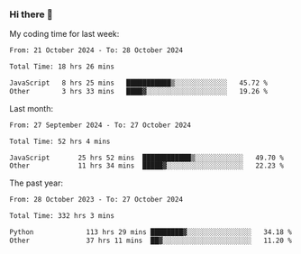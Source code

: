 ### Hi there 👋

My coding time for last week:

<!--START_SECTION:week-->

```txt
From: 21 October 2024 - To: 28 October 2024

Total Time: 18 hrs 26 mins

JavaScript   8 hrs 25 mins   ███████████▒░░░░░░░░░░░░░   45.72 %
Other        3 hrs 33 mins   ████▓░░░░░░░░░░░░░░░░░░░░   19.26 %
```

<!--END_SECTION:week-->

Last month:

<!--START_SECTION:month-->

```txt
From: 27 September 2024 - To: 27 October 2024

Total Time: 52 hrs 4 mins

JavaScript       25 hrs 52 mins  ████████████▒░░░░░░░░░░░░   49.70 %
Other            11 hrs 34 mins  █████▓░░░░░░░░░░░░░░░░░░░   22.23 %
```

<!--END_SECTION:month-->

The past year:

<!--START_SECTION:year-->

```txt
From: 28 October 2023 - To: 27 October 2024

Total Time: 332 hrs 3 mins

Python             113 hrs 29 mins ████████▓░░░░░░░░░░░░░░░░   34.18 %
Other              37 hrs 11 mins  ██▓░░░░░░░░░░░░░░░░░░░░░░   11.20 %
```

<!--END_SECTION:year-->
